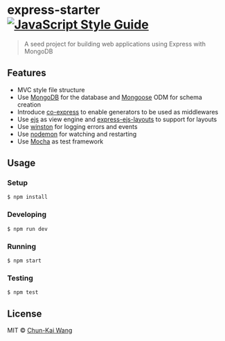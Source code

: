 # express-starter [![JavaScript Style Guide][standardjs-image]][standardjs-url]

> A seed project for building web applications using Express with MongoDB

## Features

- MVC style file structure
- Use [MongoDB](https://www.mongodb.com/) for the database and [Mongoose](https://github.com/Automattic/mongoose) ODM for schema creation
- Introduce [co-express](https://github.com/mciparelli/co-express) to enable generators to be used as middlewares
- Use [ejs](https://github.com/mde/ejs) as view engine and [express-ejs-layouts](https://github.com/Soarez/express-ejs-layouts) to support for layouts
- Use [winston](https://github.com/winstonjs/winston) for logging errors and events
- Use [nodemon](https://github.com/remy/nodemon) for watching and restarting
- Use [Mocha](https://github.com/mochajs/mocha) as test framework

## Usage

### Setup

```
$ npm install
```

### Developing

```
$ npm run dev
```

### Running

```
$ npm start
```

### Testing

```
$ npm test
```

## License

MIT © [Chun-Kai Wang](https://github.com/chunkai1312)

[standardjs-image]: https://img.shields.io/badge/code%20style-standard-brightgreen.svg
[standardjs-url]: http://standardjs.com/
